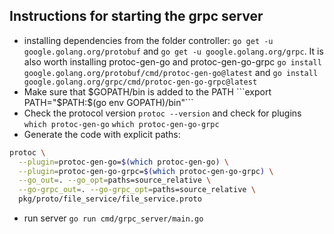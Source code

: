 ## Instructions for starting the grpc server

- installing dependencies from the folder controller: ```go get -u google.golang.org/protobuf``` and ```go get -u google.golang.org/grpc```. It is also worth installing protoc-gen-go and protoc-gen-go-grpc ```go install google.golang.org/protobuf/cmd/protoc-gen-go@latest``` and ```go install google.golang.org/grpc/cmd/protoc-gen-go-grpc@latest```
- Make sure that $GOPATH/bin is added to the PATH ```export PATH="$PATH:$(go env GOPATH)/bin"```
- Check the protocol version ```protoc --version``` and check for plugins ```which protoc-gen-go``` ```which protoc-gen-go-grpc```
- Generate the code with explicit paths:
```bash
protoc \
  --plugin=protoc-gen-go=$(which protoc-gen-go) \
  --plugin=protoc-gen-go-grpc=$(which protoc-gen-go-grpc) \
  --go_out=. --go_opt=paths=source_relative \
  --go-grpc_out=. --go-grpc_opt=paths=source_relative \
  pkg/proto/file_service/file_service.proto
```
- run server ```go run cmd/grpc_server/main.go```
